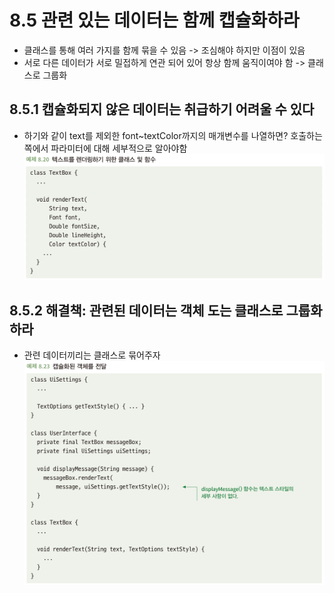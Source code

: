 # 8.5 관련 있는 데이터는 함께 캡슐화하라
- 클래스를 통해 여러 가지를 함께 묶을 수 있음 -> 조심해야 하지만 이점이 있음
- 서로 다른 데이터가 서로 밀접하게 연관 되어 있어 항상 함께 움직이여야 함 -> 클래스로 그룹화

## 8.5.1 캡슐화되지 않은 데이터는 취급하기 어려울 수 있다
- 하기와 같이 text를 제외한 font~textColor까지의 매개변수를 나열하면? 호출하는 쪽에서 파라미터에 대해 세부적으로 알아야함\
![img_5.png](img_5.png)

## 8.5.2 해결책: 관련된 데이터는 객체 도는 클래스로 그룹화하라
- 관련 데이터끼리는 클래스로 묶어주자\
![img_6.png](img_6.png)